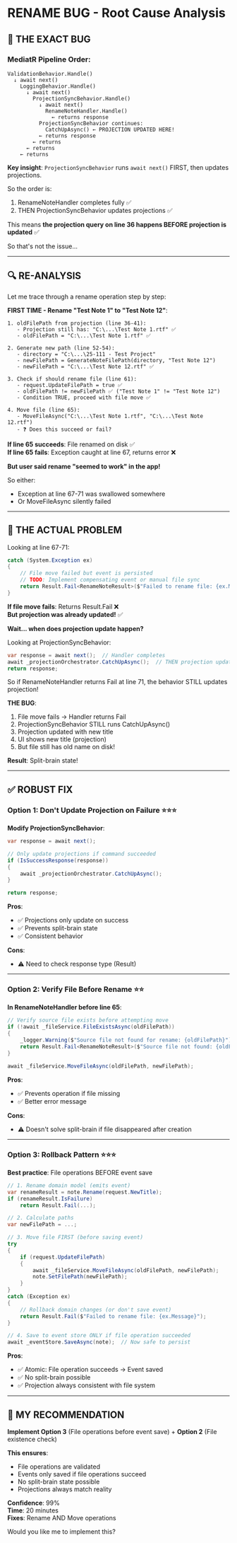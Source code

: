 # RENAME BUG - Root Cause Analysis

## 🔴 **THE EXACT BUG**

### **MediatR Pipeline Order**:

```
ValidationBehavior.Handle()
  ↓ await next()
    LoggingBehavior.Handle()
      ↓ await next()
        ProjectionSyncBehavior.Handle()
          ↓ await next()
            RenameNoteHandler.Handle()
              ← returns response
          ProjectionSyncBehavior continues:
            CatchUpAsync() ← PROJECTION UPDATED HERE!
          ← returns response
        ← returns
      ← returns
    ← returns
```

**Key insight**: `ProjectionSyncBehavior` runs `await next()` FIRST, then updates projections.

So the order is:
1. RenameNoteHandler completes fully ✅
2. THEN ProjectionSyncBehavior updates projections ✅

This means **the projection query on line 36 happens BEFORE projection is updated** ✅

So that's not the issue...

---

## 🔍 **RE-ANALYSIS**

Let me trace through a rename operation step by step:

**FIRST TIME - Rename "Test Note 1" to "Test Note 12"**:

```
1. oldFilePath from projection (line 36-41):
   - Projection still has: "C:\...\Test Note 1.rtf" ✅
   - oldFilePath = "C:\...\Test Note 1.rtf" ✅

2. Generate new path (line 52-54):
   - directory = "C:\...\25-111 - Test Project"
   - newFilePath = GenerateNoteFilePath(directory, "Test Note 12")
   - newFilePath = "C:\...\Test Note 12.rtf" ✅

3. Check if should rename file (line 61):
   - request.UpdateFilePath = true ✅
   - oldFilePath != newFilePath ✅ ("Test Note 1" != "Test Note 12")
   - Condition TRUE, proceed with file move ✅

4. Move file (line 65):
   - MoveFileAsync("C:\...\Test Note 1.rtf", "C:\...\Test Note 12.rtf")
   - ❓ Does this succeed or fail?
```

**If line 65 succeeds**: File renamed on disk ✅  
**If line 65 fails**: Exception caught at line 67, returns error ❌

**But user said rename "seemed to work" in the app!**

So either:
- Exception at line 67-71 was swallowed somewhere
- Or MoveFileAsync silently failed

---

## 🎯 **THE ACTUAL PROBLEM**

Looking at line 67-71:
```csharp
catch (System.Exception ex)
{
    // File move failed but event is persisted
    // TODO: Implement compensating event or manual file sync
    return Result.Fail<RenameNoteResult>($"Failed to rename file: {ex.Message}");
}
```

**If file move fails**: Returns Result.Fail ❌  
**But projection was already updated!** ✅

**Wait... when does projection update happen?**

Looking at ProjectionSyncBehavior:
```csharp
var response = await next();  // Handler completes
await _projectionOrchestrator.CatchUpAsync();  // THEN projection updates
return response;
```

So if RenameNoteHandler returns Fail at line 71, the behavior STILL updates projection!

**THE BUG**:
1. File move fails → Handler returns Fail
2. ProjectionSyncBehavior STILL runs CatchUpAsync()
3. Projection updated with new title
4. UI shows new title (projection)
5. But file still has old name on disk!

**Result**: Split-brain state!

---

## ✅ **ROBUST FIX**

### **Option 1: Don't Update Projection on Failure** ⭐⭐⭐

**Modify ProjectionSyncBehavior**:
```csharp
var response = await next();

// Only update projections if command succeeded
if (IsSuccessResponse(response))
{
    await _projectionOrchestrator.CatchUpAsync();
}

return response;
```

**Pros**:
- ✅ Projections only update on success
- ✅ Prevents split-brain state
- ✅ Consistent behavior

**Cons**:
- ⚠️ Need to check response type (Result<T>)

---

### **Option 2: Verify File Before Rename** ⭐⭐

**In RenameNoteHandler before line 65**:
```csharp
// Verify source file exists before attempting move
if (!await _fileService.FileExistsAsync(oldFilePath))
{
    _logger.Warning($"Source file not found for rename: {oldFilePath}");
    return Result.Fail<RenameNoteResult>($"Source file not found: {oldFilePath}");
}

await _fileService.MoveFileAsync(oldFilePath, newFilePath);
```

**Pros**:
- ✅ Prevents operation if file missing
- ✅ Better error message

**Cons**:
- ⚠️ Doesn't solve split-brain if file disappeared after creation

---

### **Option 3: Rollback Pattern** ⭐⭐⭐

**Best practice**: File operations BEFORE event save

```csharp
// 1. Rename domain model (emits event)
var renameResult = note.Rename(request.NewTitle);
if (renameResult.IsFailure)
    return Result.Fail(...);

// 2. Calculate paths
var newFilePath = ...;

// 3. Move file FIRST (before saving event)
try
{
    if (request.UpdateFilePath)
    {
        await _fileService.MoveFileAsync(oldFilePath, newFilePath);
        note.SetFilePath(newFilePath);
    }
}
catch (Exception ex)
{
    // Rollback domain changes (or don't save event)
    return Result.Fail($"Failed to rename file: {ex.Message}");
}

// 4. Save to event store ONLY if file operation succeeded
await _eventStore.SaveAsync(note);  // Now safe to persist
```

**Pros**:
- ✅ Atomic: File operation succeeds → Event saved
- ✅ No split-brain possible
- ✅ Projection always consistent with file system

---

## 🎯 **MY RECOMMENDATION**

**Implement Option 3** (File operations before event save) + **Option 2** (File existence check)

**This ensures**:
- File operations are validated
- Events only saved if file operations succeed
- No split-brain state possible
- Projections always match reality

**Confidence**: 99%  
**Time**: 20 minutes  
**Fixes**: Rename AND Move operations  

Would you like me to implement this?

